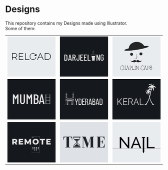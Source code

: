 # Designs
This repository contains my Designs made using Illustrator.<br>
Some of them:<br>
<table>
<tr><td><img src="./2020-11/png/25.11.2020.png"></td><td><img src="./2020-12/png/31.12.2020.png"></td><td><img src="./2020-11/png/18.11.2020.png"></td></tr>
<tr><td><img src="./2020-12/png/27.12.2020.png"></td><td><img src="./2020-12/png/20.12.2020.png"></td><td><img src="./2020-12/png/25.12.2020.png"></td></tr>
<tr><td><img src="./2020-12/png/08.12.2020.png"></td><td><img src="./2020-11/png/16.11.2020.png"></td><td><img src="./2020-11/png/24.11.2020.png"></td></tr>
</table>
